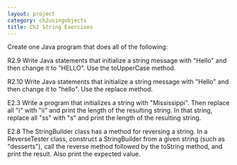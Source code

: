 ```yaml
---
layout: project
category: ch2usingobjects
title: Ch2 String Exercises
---
```

Create one Java program that does all of the following:

R2.9 Write Java statements that initialize a string message with "Hello" and then change it to "HELLO". Use the toUpperCase method.

R2.10 Write Java statements that initialize a string message with "Hello" and then change it to "hello". Use the replace method.

E2.3 Write a program that initializes a string with "Mississippi". Then replace all "i" with "ii" and print the length of the resulting string. In that string, replace all "ss" with "s" and print the length of the resulting string.

E2.8 The StringBuilder class has a method for reversing a string. In a ReverseTester class, construct a StringBuilder from a given string (such as "desserts"), call the reverse method followed by the toString method, and print the result. Also print the expected value.
